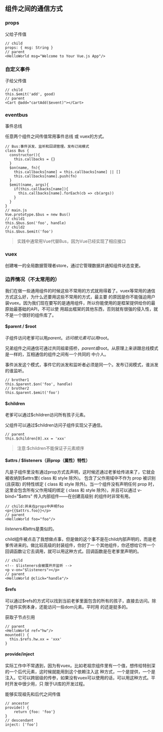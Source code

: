 ## 组件之间的通信方式

### props
父给子传值

```
// child
props: { msg: String }
// parent
<HelloWorld msg="Welcome to Your Vue.js App"/>
```

### 自定义事件
子给父传值

```
// child
this.$emit('add', good)
// parent
<Cart @add="cartAdd($event)"></Cart>
```

### eventbus

事件总线

任意两个组件之间传值常用事件总线 或 vuex的方式。

```
// Bus:事件派发、监听和回调管理。发布订阅模式
class Bus {
  constructor(){
    this.callbacks = {}
  }
  $on(name, fn){
    this.callbacks[name] = this.callbacks[name] || []
    this.callbacks[name].push(fn)
  }
  $emit(name, args){
    if(this.callbacks[name]){
      this.callbacks[name].forEach(cb => cb(args))
    }
  } 
}
// main.js
Vue.prototype.$bus = new Bus()
// child1
this.$bus.$on('foo', handle)
// child2
this.$bus.$emit('foo')
```

> 实践中通常用Vue代替Bus，因为Vue已经实现了相应接口

### vuex
创建唯一的全局数据管理者store，通过它管理数据并通知组件状态变更。 

### 边界情况（不太常用的）

我们在做一些通用组件的时候这些不常用的方式就用得着了。vuex等常用的通信方式这么好，为什么还要用这些不常用的方式，最主要
的原因是你不能强迫用户装vuex。因为我们现在要写的是通用组件，所以你能使用的是框架提供给你的最原始最基础的API，不可以使
用超出框架的其他东西，否则就有很强的侵入性，就不是一个很好的组件库了。

#### $parent / $root
子组件访问老爹可以用$parent。访问根元素可以用$root。

兄弟组件之间通信可通过共同祖辈搭桥，$parent或$root。从原理上来讲跟总线模式是一样的，互相通信的组件之间有一个共同的
中介人。

事件派发这个模式，事件它的派发和监听者必须是同一个。发布订阅模式，谁派发的谁监听。

```
// brother1
this.$parent.$on('foo', handle)
// brother2
this.$parent.$emit('foo')
```

#### $children 
老爹可以通过$children访问所有孩子元素。

父组件可以通过$children访问子组件实现父子通信。

```
// parent
this.$children[0].xx = 'xxx'
```

> 注意:$children不能保证子元素顺序

#### $attrs / $listeners（非prop（属性）特性）
凡是子组件里没有通过prop方式去声明，这时候还通过老爹给传进来了，它就会被收纳到$attrs里( class 和 style 除外)。
包含了父作用域中不作为 prop 被识别 (且获取) 的特性绑定 ( class 和 style 除外)。当一个组件没有声明任何 prop 时，
这里会包含所有父作用域的绑定 ( class 和 style 除外)，并且可以通过 v-bind="$attrs" 传入内部组件——在创建高级别
的组件时非常有用。

```
// child:并未在props中声明foo 
<p>{{$attrs.foo}}</p>
// parent
<HelloWorld foo="foo"/>
```

$listeners和$attrs是类似的。

child组件被点击了我想做点事，但是做的这个事不是在child内部声明的，而是老爹传进来的。做比较高级的封装组件，你封了一
个其他组件，你还想给它传一个回调函数让它去调用，就可以用这种方式。回调函数是在老爹里声明的。

```
// child
<!-- $listeners会被展开并监听 -->
<p v-on="$listeners"></p>
// parent
<HelloWorld @click="handle"/>
```

#### $refs 

可以通过$refs的方式可以找到当前老爹里面包含的所有的孩子，直接去访问。除了组件实例本身，还能访问一些dom元素。平时用
的还是挺多的。

获取子节点引用

```
// parent
<HelloWorld ref="hw"/>
mounted() {
  this.$refs.hw.xx = 'xxx'
}
```

#### provide/inject

实际工作中不常遇到，因为有vuex。比如老祖宗组件里有一个值，想传给特别深的一个后代元素，这时候就能用到这个依赖注入这
种方式，一个是提供，一个是注入。它可以跨层级的传参，如果没有vuex可以使用的话，可以用这种方式。平时开发中很少用，只
限于UI库的开发过程。

能够实现祖先和后代之间传值

```
// ancestor
provide() {
    return {foo: 'foo'}
}
// descendant
inject: ['foo']
```
